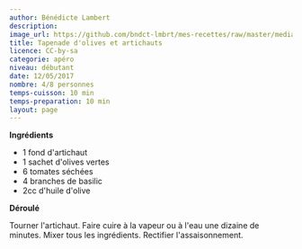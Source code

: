 ```yaml
---
author: Bénédicte Lambert
description: 
image_url: https://github.com/bndct-lmbrt/mes-recettes/raw/master/medias/tapenade.jpg
title: Tapenade d'olives et artichauts
licence: CC-by-sa
categorie: apéro
niveau: débutant
date: 12/05/2017
nombre: 4/8 personnes
temps-cuisson: 10 min
temps-preparation: 10 min
layout: page
---
```



**Ingrédients**  

* 1 fond d'artichaut 
* 1 sachet d'olives vertes
* 6 tomates séchées
* 4 branches de basilic
* 2cc d'huile d'olive



**Déroulé**

Tourner l'artichaut.
Faire cuire à la vapeur ou à l'eau une dizaine de minutes.
Mixer tous les ingrédients.
Rectifier l'assaisonnement.
